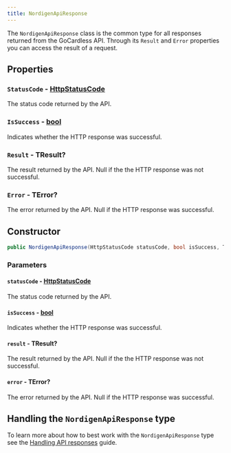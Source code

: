 ```yaml
---
title: NordigenApiResponse
---
```


The `NordigenApiResponse` class is the common type for all responses returned from the GoCardless API. Through its `Result` and `Error` properties you can access the result of a request.

## Properties

### `StatusCode` - [HttpStatusCode](https://learn.microsoft.com/en-us/dotnet/api/system.net.httpstatuscode)

The status code returned by the API.

### `IsSuccess` - [bool](https://learn.microsoft.com/en-us/dotnet/csharp/language-reference/builtin-types/bool)

Indicates whether the HTTP response was successful.

### `Result` - TResult?

The result returned by the API. Null if the the HTTP response was not successful.

### `Error` - TError?

The error returned by the API. Null if the HTTP response was successful.

## Constructor

```csharp
public NordigenApiResponse(HttpStatusCode statusCode, bool isSuccess, TResult? result, TError? apiError)
```

### Parameters

#### `statusCode` - [HttpStatusCode](https://learn.microsoft.com/en-us/dotnet/api/system.net.httpstatuscode)

The status code returned by the API.

#### `isSuccess` - [bool](https://learn.microsoft.com/en-us/dotnet/csharp/language-reference/builtin-types/bool)

Indicates whether the HTTP response was successful.

#### `result` - TResult?

The result returned by the API. Null if the the HTTP response was not successful.

#### `error` - TError?

The error returned by the API. Null if the HTTP response was successful.

## Handling the `NordigenApiResponse` type

To learn more about how to best work with the `NordigenApiResponse` type see the [Handling API responses](/docs/handling-api-responses) guide.
